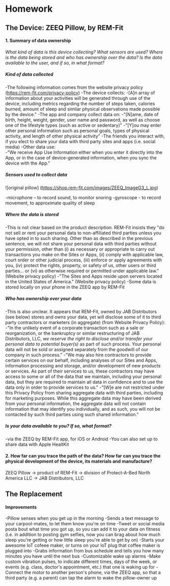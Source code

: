 # Homework 

## The Device: ZEEQ Pillow, by REM-Fit

#### 1. Summary of data ownership

_What kind of data is this device collecting? What sensors are used? Where is the data being stored and who has ownership over the data? Is the data available to the user, and if so, in what format?_

##### Kind of data collected

-The following information comes from the website privacy policy (https://rem-fit.com/privacy-policy)
-The device collects: 
    -[A]n array of information about your activities will be generated through use of the device, including metrics regarding the number of steps taken, calories burned, amount of sleep and similar physical observations made possible by the device." 
-The app and company collect data on: 
  -"[N]ame, date of birth, height, weight, gender, user name and password, as well as choose one of the lifestyle types (such as active or sedentary)" 
  -"[Y]ou may enter other personal information such as personal goals, types of physical activity, and length of other physical activity"
  -The friends you interact with, if you elect to share your data with third party sites and apps (i.e. social media)
-Other data use:  
  -"We receive App Use Information either when you enter it directly into the App, or in the case of device-generated information, when you sync the device with the App."

##### Sensors used to collect data

![original pillow]
(https://shop.rem-fit.com/images/ZEEQ_ImageG3_L.jpg)

-microphone – to record sound, to monitor snoring
-gyroscope - to record movement, to approximate quality of sleep

##### Where the data is stored

-This is not clear based on the product description. REM-Fit insists they "do not sell or rent your personal data to non-affiliated third parties unless you have opted in to such sharing.  Other than as described in the previous sentence, we will not share your personal data with third parties without your permission, other than (i) as necessary or appropriate to carry out transactions you make on the Sites or Apps, (ii) comply with applicable law, court order or other judicial process, (iii) enforce or apply agreements with you, (iv) protect the rights, property, or safety of us, other users or third parties... or (vi) as otherwise required or permitted under applicable law." (Website privacy policy)
-"The Sites and Apps reside upon servers located in the United States of America." (Website privacy policy)
-Some data is stored locally on your phone in the ZEEQ app by REM-Fit

##### Who has ownership over your data

-This is also unclear. It appears that REM-Fit, owned by JAB Distributors (see below) stores and owns your data, yet will disclose some of it to third party contractors or marketers (in aggregate) (from Website Privacy Policy):
  -"In the unlikely event of a corporate transaction such as a sale or reorganization, or the bankruptcy or similar restructuring of JAB Distributors, LLC, *we reserve the right to disclose and/or transfer your personal data to potential buyer(s)* as part of such process.  Your personal data will not be sold or assigned separately from the goodwill of our company in such process."
  -"We may also hire contractors to provide certain services on our behalf, including analyses of our Sites and Apps, information processing and storage, and/or development of new products or services.  As part of their services to us, these contractors may have access to some or all of the data that we maintain, including your personal data, but they are required to maintain all data in confidence and to use the data only in order to provide services to us."
  -"[W]e are not restricted under this Privacy Policy from sharing aggregate data with third parties, including for marketing purposes.  While this aggregate data may have been derived from your personal information, the aggregate data will not contain information that may identify you individually, and as such, you will not be contacted by such third parties using such shared information."

##### Is your data available to you? If so, what format? 

-via the ZEEQ by REM-Fit app, for iOS or Android
-You can also set up to share data with Apple HealtKit

#### 2. How far can you trace the path of the data? How far can you trace the physical development of the device, its materials and manufacture? 

ZEEQ Pillow -> product of REM-Fit -> division of Protect-A-Bed North America LLC -> JAB Distributors, LLC

## The Replacement

#### Improvements

-Pillow senses when you get up in the morning
	-Sends a text message to your carpool-mates, to let them know you're on time
	-Tweet or social media posta bout what time you got up, so you can add it to your data on fitness (i.e. in addition to posting gym selfies, now you can brag about how much sleep you're getting or how little sleep you're able to get by on)
	-Starts your awesome IoT cofeee maker, or turns on your IoT plug that coffee maker is plugged into
  -Grabs information from bus schedule and tells you how many minutes you have until the next bus
-Customizable wake up alarms
  -Make custom vibration pulses, to indicate different times, days of the week, or events (e.g. class, doctor's appointment, etc.) that one is waking up for
  -Connect the motor to another person's phone, via the ZEEQ app, so that a third party (e.g. a parent) can tap the alarm to wake the pillow-owner up





